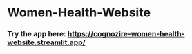# Women-Health-Website

### Try the app here: https://cognozire-women-health-website.streamlit.app/
